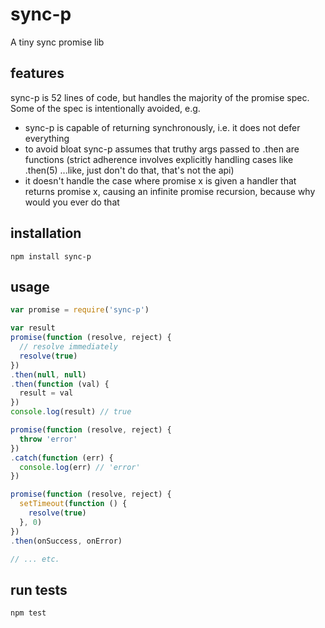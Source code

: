 # sync-p
A tiny sync promise lib

## features
sync-p is 52 lines of code, but handles the majority of the promise spec. Some of the spec is intentionally avoided, e.g.
- sync-p is capable of returning synchronously, i.e. it does not defer everything
- to avoid bloat sync-p assumes that truthy args passed to .then are functions (strict adherence involves explicitly handling cases like .then(5) ...like, just don't do that, that's not the api)
- it doesn't handle the case where promise x is given a handler that returns promise x, causing an infinite promise recursion, because why would you ever do that

## installation
```
npm install sync-p
```

## usage
```js
var promise = require('sync-p')

var result
promise(function (resolve, reject) {
  // resolve immediately
  resolve(true)
})
.then(null, null)
.then(function (val) {
  result = val
})
console.log(result) // true

promise(function (resolve, reject) {
  throw 'error'
})
.catch(function (err) {
  console.log(err) // 'error'
})

promise(function (resolve, reject) {
  setTimeout(function () {
    resolve(true)
  }, 0)
})
.then(onSuccess, onError)

// ... etc.
```

## run tests
```
npm test
```

